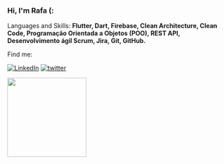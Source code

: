 ### Hi, I'm Rafa (:
 
<p align="left">
  Languages and Skills: <strong>Flutter, Dart, Firebase, Clean Architecture, Clean Code, Programação Orientada a Objetos (POO), REST API, Desenvolvimento ágil Scrum, Jira, Git, GitHub.  </strong>
</p>


<p align="left">
 Find me:
</p>


[![LinkedIn](https://img.shields.io/badge/LinkedIn-0077B5?style=for-the-badge&logo=linkedin&logoColor=white)](https://www.linkedin.com/in/rafgls/)
[![twitter](https://img.shields.io/badge/twitter-1DA1F2?style=for-the-badge&logo=twitter&logoColor=white)](https://twitter.com/rafgl)

<div>
  <a href="https://github.com/rafgl"> <img height="180em" src="https://github-readme-stats.vercel.app/api?username=rafgl&show_icons=true&theme=tokyonight&include_all_commits=true&count_private=true"/>
